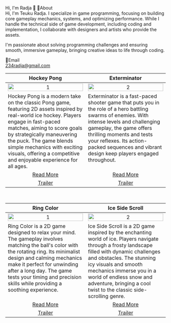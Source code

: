 Hi, I'm Radja 👋
📌About <br>
Hi, I'm Teuku Radja. I specialize in game programming, focusing on building core gameplay mechanics, systems, and optimizing performance. While I handle the technical side of game development, including coding and implementation, I collaborate with designers and artists who provide the assets.

I'm passionate about solving programming challenges and ensuring smooth, immersive gameplay, bringing creative ideas to life through coding.

📩Email <br>
234radja@gmail.com

<table width="100%"> <thead> <tr> <th width="50%" align="center"><a>Hockey Pong</a></th> <!--tittle--> <th width="50%" align="center"><a>Exterminator</a></th> <!--tittle--> </tr> </thead> <tbody> <tr> <td align="center"> <img src="https://github.com/user-attachments/assets/6bcc1197-98d5-4f42-a588-5017e25637bc" alt="1" style="width:100%;height:auto;"> </td> <td align="center"> <img src="https://github.com/user-attachments/assets/fae323ea-1340-464e-9a8b-72f5bcbb0580" alt="2" style="width:100%;height:auto;"> </td> </tr> <tr> <td valign="text-top">Hockey Pong is a modern take on the classic Pong game, featuring 2D assets inspired by real-world ice hockey. Players engage in fast-paced matches, aiming to score goals by strategically maneuvering the puck. The game blends simple mechanics with exciting visuals, offering a competitive and enjoyable experience for all ages.</td> <!--desc--> <td valign="text-top">Exterminator is a fast-paced shooter game that puts you in the role of a hero battling swarms of enemies. With intense levels and challenging gameplay, the game offers thrilling moments and tests your reflexes. Its action-packed sequences and vibrant design keep players engaged throughout.</td> <!--desc--> </tr> <tr> <td align="center"><a href="#">Read More</a></td> <!--link1--> <td align="center"><a href="#">Read More</a></td> <!--link2--> </tr> <tr> <td align="center"><a href="#">Trailer</a></td> <!--link1--> <td align="center"><a href="#">Trailer</a></td> <!--link2--> </tr> </tbody> </table> <br> <table width="100%"> <thead> <tr> <th width="50%" align="center"><a>Ring Color</a></th> <!--tittle 3--> <th width="50%" align="center"><a>Ice Side Scroll</a></th> <!--tittle 4--> </tr> </thead> <tbody> <tr> <td align="center"> <img src="https://github.com/user-attachments/assets/ecf47cbe-8f94-4a0a-b322-8dbb15bebd76" alt="1" style="width:100%;height:auto;"> </td> <td align="center"> <img src="https://github.com/user-attachments/assets/02f34f73-b515-4eb1-ba01-295ee6fc8926" alt="2" style="width:100%;height:auto;"> </td> </tr> <tr> <td valign="text-top">Ring Color is a 2D game designed to relax your mind. The gameplay involves matching the ball's color with the rotating ring. Its minimalist design and calming mechanics make it perfect for unwinding after a long day. The game tests your timing and precision skills while providing a soothing experience.</td> <!--desc--> <td valign="text-top">Ice Side Scroll is a 2D game inspired by the enchanting world of ice. Players navigate through a frosty landscape filled with dynamic challenges and obstacles. The stunning icy visuals and smooth mechanics immerse you in a world of endless snow and adventure, bringing a cool twist to the classic side-scrolling genre.</td> <!--desc--> </tr> <tr> <td align="center"><a href="#">Read More</a></td> <!--link 3--> <td align="center"><a href="#">Read More</a></td> <!--link 4--> </tr> <tr> <td align="center"><a href="#">Trailer</a></td> <!--link 3--> <td align="center"><a href="#">Trailer</a></td> <!--link 4--> </tr> </tbody> </table>
